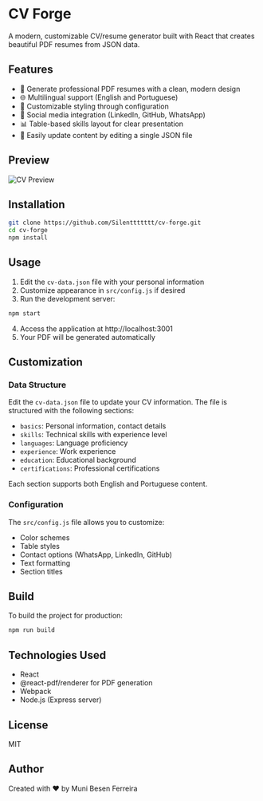 # CV Forge

A modern, customizable CV/resume generator built with React that creates beautiful PDF resumes from JSON data.

## Features

- 📄 Generate professional PDF resumes with a clean, modern design
- 🌐 Multilingual support (English and Portuguese)
- 🎨 Customizable styling through configuration
- 📱 Social media integration (LinkedIn, GitHub, WhatsApp)
- 📊 Table-based skills layout for clear presentation
- 📝 Easily update content by editing a single JSON file

## Preview

![CV Preview](preview.png)

## Installation

```bash
git clone https://github.com/Silenttttttt/cv-forge.git
cd cv-forge
npm install
```

## Usage

1. Edit the `cv-data.json` file with your personal information
2. Customize appearance in `src/config.js` if desired
3. Run the development server:

```bash
npm start
```

4. Access the application at http://localhost:3001
5. Your PDF will be generated automatically

## Customization

### Data Structure

Edit the `cv-data.json` file to update your CV information. The file is structured with the following sections:

- `basics`: Personal information, contact details
- `skills`: Technical skills with experience level
- `languages`: Language proficiency
- `experience`: Work experience
- `education`: Educational background
- `certifications`: Professional certifications

Each section supports both English and Portuguese content.

### Configuration

The `src/config.js` file allows you to customize:

- Color schemes
- Table styles
- Contact options (WhatsApp, LinkedIn, GitHub)
- Text formatting
- Section titles

## Build

To build the project for production:

```bash
npm run build
```

## Technologies Used

- React
- @react-pdf/renderer for PDF generation
- Webpack
- Node.js (Express server)

## License

MIT

## Author

Created with ❤️ by Muni Besen Ferreira 